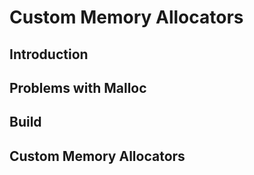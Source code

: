 # Custom Memory Allocators

## Introduction

## Problems with Malloc

## Build

## Custom Memory Allocators